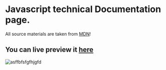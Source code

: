 # Javascript technical Documentation page.

All source materials are taken from [MDN](https://developer.mozilla.org/en-US/docs/Web/JavaScript/Guide)!

**You can live preview it [here](https://justaway1.github.io/Technical-Documentation-Page/)**
-----------------------------------------------------------
![asffbfsfgfhjgfd](https://user-images.githubusercontent.com/44018646/211149733-d4780853-2101-4bc6-ae45-7318efc725e7.jpg)
